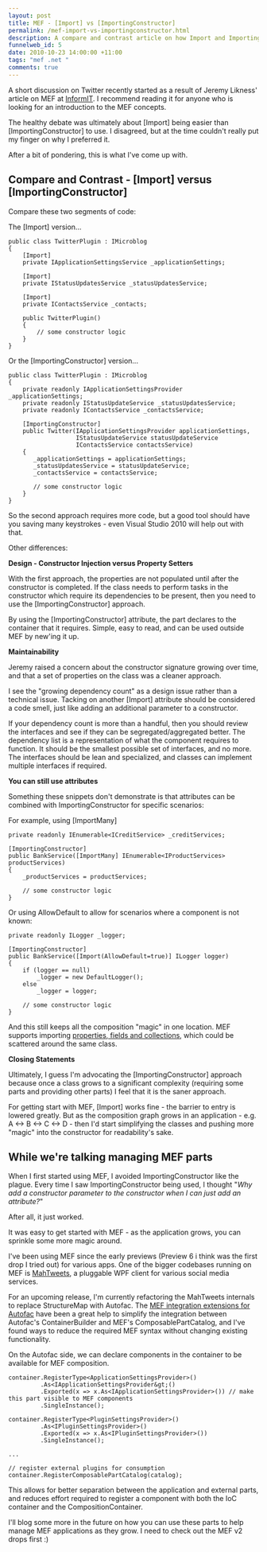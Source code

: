 ```yaml
--- 
layout: post
title: MEF - [Import] vs [ImportingConstructor]
permalink: /mef-import-vs-importingconstructor.html
description: A compare and contrast article on how Import and ImportingConstructor behave, and the potential pitfalls to watch for
funnelweb_id: 5
date: 2010-10-23 14:00:00 +11:00
tags: "mef .net "
comments: true
---
```

A short discussion on Twitter recently started as a result of Jeremy Likness' article on MEF at [InformIT][1]. I recommend reading it for anyone who is looking for an introduction to the MEF concepts.

The healthy debate was ultimately about [Import] being easier than [ImportingConstructor] to use. I disagreed, but at the time couldn't really put my finger on why I preferred it.

After a bit of pondering, this is what I've come up with.

Compare and Contrast - [Import] versus [ImportingConstructor]
----------------------------------------

Compare these two segments of code:

The [Import] version...

    public class TwitterPlugin : IMicroblog
    {
        [Import]
        private IApplicationSettingsService _applicationSettings;

        [Import]
        private IStatusUpdatesService _statusUpdatesService;

        [Import]
        private IContactsService _contacts;

        public TwitterPlugin()
        {
            // some constructor logic
        }
    }

Or the [ImportingConstructor] version...

    public class TwitterPlugin : IMicroblog
    {
        private readonly IApplicationSettingsProvider _applicationSettings;
        private readonly IStatusUpdateService _statusUpdatesService;
        private readonly IContactsService _contactsService;

        [ImportingConstructor]
        public Twitter(IApplicationSettingsProvider applicationSettings,
                       IStatusUpdateService statusUpdateService
                       IContactsService contactsService)
        {
           _applicationSettings = applicationSettings;
           _statusUpdatesService = statusUpdateService;
           _contactsService = contactsService;
        
           // some constructor logic
        }
    }

So the second approach requires more code, but a good tool should have you saving many keystrokes - even Visual Studio 2010 will help out with that.

Other differences:

**Design - Constructor Injection versus Property Setters**

With the first approach, the properties are not populated until after the constructor is completed. If the class needs to perform tasks in the constructor which require its dependencies to be present, then you need to use the [ImportingConstructor] approach.

By using the [ImportingConstructor] attribute, the part declares to the container that it requires. Simple, easy to read, and can be used outside MEF by new'ing it up.

**Maintainability**

Jeremy raised a concern about the constructor signature growing over time, and that a set of properties on the class was a cleaner approach. 

I see the "growing dependency count" as a design issue rather than a technical issue. Tacking on another [Import] attribute should be considered a code smell, just like adding an additional parameter to a constructor.

If your dependency count is more than a handful, then you should review the interfaces and see if they can be segregated/aggregated better. The dependency list is a representation of what the component requires to function. It should be the smallest possible set of interfaces, and no more. The interfaces should be lean and specialized, and classes can implement multiple interfaces if required.

**You can still use attributes**

Something these snippets don't demonstrate is that attributes can be combined with ImportingConstructor for specific scenarios:

For example, using [ImportMany]

    private readonly IEnumerable<ICreditService> _creditServices;

    [ImportingConstructor]
    public BankService([ImportMany] IEnumerable<IProductServices> productServices)
    {
        _productServices = productServices;
        
        // some constructor logic
    }

Or using AllowDefault to allow for scenarios where a component is not known:

    private readonly ILogger _logger;

    [ImportingConstructor]
    public BankService([Import(AllowDefault=true)] ILogger logger)
    {
        if (logger == null)
            _logger = new DefaultLogger();
        else
            _logger = logger;
        
        // some constructor logic
    }

And this still keeps all the composition "magic" in one location. MEF supports importing [properties, fields and collections][2], which could be scattered around the same class. 

**Closing Statements**

Ultimately, I guess I'm advocating the [ImportingConstructor] approach because once a class grows to a significant complexity (requiring some parts and providing other parts) I feel that it is the saner approach.

For getting start with MEF, [Import] works fine - the barrier to entry is lowered greatly. But as the composition graph grows in an application - e.g. A &lt;-&gt; B &lt;-&gt; C &lt;-&gt; D - then I'd start simplifying the classes and pushing more "magic" into the constructor for readability's sake.

While we're talking managing MEF parts
----------------------------------------

When I first started using MEF, I avoided ImportingConstructor like the plague. Every time I saw ImportingConstructor being used, I thought "*Why add a constructor parameter to the constructor when I can just add an attribute?*" 

After all, it just worked.

It was easy to get started with MEF - as the application grows, you can sprinkle some more magic around.

I've been using MEF since the early previews (Preview 6 i think was the first drop I tried out) for various apps. One of the bigger codebases running on MEF is [MahTweets][3], a pluggable WPF client for various social media services.

For an upcoming release, I'm currently refactoring the MahTweets internals to replace StructureMap with Autofac. The [MEF integration extensions for Autofac][4] have been a great help to simplify the integration between Autofac's ContainerBuilder and MEF's ComposablePartCatalog, and I've found ways to reduce the required MEF syntax without changing existing functionality.

On the Autofac side, we can declare components in the container to be available for MEF composition. 

    container.RegisterType<ApplicationSettingsProvider>()
             .As<IApplicationSettingsProvider&gt;()
             .Exported(x => x.As<IApplicationSettingsProvider>()) // make this part visible to MEF components
             .SingleInstance();

    container.RegisterType<PluginSettingsProvider>()
             .As<IPluginSettingsProvider>()
             .Exported(x => x.As<IPluginSettingsProvider>())
             .SingleInstance();

    ...

    // register external plugins for consumption
    container.RegisterComposablePartCatalog(catalog);

This allows for better separation between the application and external parts, and reduces effort required to register a component with both the IoC container and the CompositionContainer.

I'll blog some more in the future on how you can use these parts to help manage MEF applications as they grow. I need to check out the MEF v2 drops first :)


  [1]: http://www.informit.com/articles/article.aspx?p=1635818
  [2]: http://mef.codeplex.com/wikipage?title=Declaring%20Imports&referringTitle=Guide
  [3]: http://www.mahtweets.com/
  [4]: http://code.google.com/p/autofac/wiki/MefIntegration
  